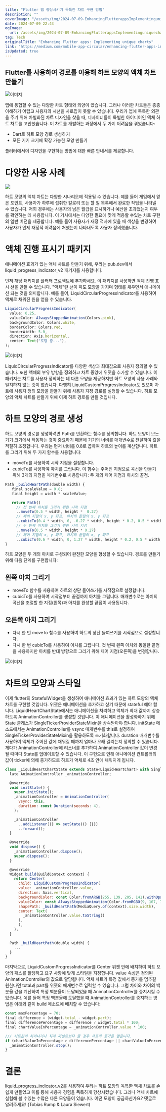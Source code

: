 ```yaml
---
title: "Flutter 앱 향상시키기 독특한 차트 구현 방법"
description: ""
coverImage: "/assets/img/2024-07-09-EnhancingFlutterappsImplementinguniquecharts_0.png"
date: 2024-07-09 22:43
ogImage: 
  url: /assets/img/2024-07-09-EnhancingFlutterappsImplementinguniquecharts_0.png
tag: Tech
originalTitle: "Enhancing Flutter apps: Implementing unique charts"
link: "https://medium.com/mobile-app-circular/enhancing-flutter-apps-implementing-unique-charts-540fc1ab2749"
isUpdated: true
---
```





## Flutter를 사용하여 경로를 이용해 하트 모양의 액체 차트 만들기

![이미지](/assets/img/2024-07-09-EnhancingFlutterappsImplementinguniquecharts_0.png)

앱에 통합할 수 있는 다양한 차트 형태와 외양이 있습니다. 그러나 이러한 차트들은 종종 이해하기 어렵고 사용자의 시선을 사로잡지 못할 수 있습니다. 우리가 앱에 독특한 외관을 주기 위해 차별화된 차트 디자인을 찾을 때, 디자이너들이 특별한 아이디어인 액체 하트 차트를 고안했습니다. 이 차트를 개발하는 과정에서 두 가지 어려움을 겪었습니다:

- Dart로 하트 모양 경로 생성하기
- 모든 기기 크기에 확장 가능한 모양 만들기

<div class="content-ad"></div>

플러터에서이 디자인을 구현하는 방법에 대한 빠른 안내서를 제공합니다.

# 다양한 사용 사례

<img src="https://miro.medium.com/v2/resize:fit:1400/1*PK6IEdbTEyURWhz3sxl_pA.gif" />

하트 모양의 액체 차트는 다양한 시나리오에 적용될 수 있습니다. 예를 들어 게임에서 얻은 포인트, 사용자가 하루에 섭취한 칼로리 또는 할 일 목록에서 완료한 작업을 나타낼 수 있습니다. 저희 경우에는 사용자의 남은 월급을 표시하거나 예산을 초과했는지 여부를 확인하는 데 사용합니다. 이 기사에서는 다양한 필요에 맞게 적응할 수있는 차트 구현의 일반 버전을 제공합니다. 예를 들어 사용자가 재정 적자에 있을 때 색상을 변경하여 사용자가 언제 재정적 어려움에 처했는지 나타내도록 사용자 정의했습니다.

<div class="content-ad"></div>

# 액체 진행 표시기 패키지

애니메이션 효과가 있는 액체 차트를 만들기 위해, 우리는 pub.dev에서 liquid_progress_indicator_v2 패키지를 사용합니다.

먼저 해당 패키지를 플러터 프로젝트에 추가하세요. 이 패키지를 사용하면 액체 진행 표시 선을 만들 수 있습니다. "액체"란 선이 파도 모양을 가지며 형태를 채우면서 애니메이션 되는 것을 의미합니다. 예를 들어, LiquidCircularProgressIndicator를 사용하여 액체로 채워진 원을 얻을 수 있습니다.

```js
LiquidCircularProgressIndicator(
  value: 0.25,
  valueColor: AlwaysStoppedAnimation(Colors.pink),
  backgroundColor: Colors.white,
  borderColor: Colors.red,
  borderWidth: 5.0,
  direction: Axis.horizontal,
  center: Text("로딩 중..."),
);
```

<div class="content-ad"></div>


![이미지](https://miro.medium.com/v2/resize:fit:1400/1*U_lBDcZGhTbYcRaLCCxDug.gif)

LiquidCircularProgressIndicator를 다양한 색상과 최대값으로 사용자 정의할 수 있습니다. 또한 액체의 부유 방향을 정의하고 차트 중앙에 위젯을 추가할 수 있습니다. 이 패키지는 차트를 사용자 정의하는 데 다른 모양을 제공하지만 하트 모양의 사용 사례와 일치하지 않는 것이 없습니다. 다행히 LiquidCustomProgressIndicator도 있으며 차트에 사용자 정의 모양을 만들기 위해 사용자 지정 경로를 설정할 수 있습니다. 하트 모양의 액체 차트를 만들기 위해 이제 하트 경로를 만들 것입니다.

# 하트 모양의 경로 생성

하트 모양의 경로를 생성하려면 Path를 반환하는 함수를 정의합니다. 하트 모양이 모든 기기 크기에서 작동하는 것이 중요하기 때문에 기기의 너비를 매개변수로 전달하여 값을 적절히 조정합니다. 우리는 먼저 너비를 0.8로 곱하여 하트의 높이를 계산합니다. 하트를 그리기 위해 두 가지 함수를 사용합니다:


<div class="content-ad"></div>

- moveTo를 사용하여 시작 지점을 설정합니다.
- cubicTo를 사용하여 아치를 그립니다. 이 함수는 주어진 지점으로 곡선을 만들기 위해 3개의 지점을 매개변수로 사용합니다: 두 개의 제어 지점과 아치의 끝점.

```js
Path _buildHeartPath(double width) { 
   final scaleValue = 0.8; 
   final height = width * scaleValue; 

   return Path() 
     // 첫 번째 아치를 그리기 위한 시작 지점 
     ..moveTo(0.5 * width, height *  0.27) 
     // 제어 지점의 x, y 좌표, 아치의 끝점의 x, y 좌표 
     ..cubicTo(0.4 * width, 0, -0.27 * width, height * 0.2, 0.5 * width, height * 0.9) 
     // 두 번째 아치를 그리기 위한 시작 지점 
     ..moveTo(0.5 * width, height * 0.27) 
     // 제어 지점의 x, y 좌표, 아치의 끝점의 x, y 좌표 
     ..cubicTo(0.6 * width, 0, 1.27 * width, height * 0.2, 0.5 * width, height * 0.9); 
}
```

하트 모양은 두 개의 아치로 구성되어 완전한 모양을 형성할 수 있습니다. 경로를 만들기 위해 다음 단계를 구현합니다:

## 왼쪽 아치 그리기

<div class="content-ad"></div>

- moveTo 함수를 사용하여 하트의 상단 들여쓰기를 시작점으로 설정합니다.
- cubicTo를 사용하여 시작점부터 끝점까지 아치를 그립니다. 매개변수로는 아치의 곡선을 조절할 한 지점(왼쪽)과 아치를 완성할 끝점이 사용됩니다.

## 오른쪽 아치 그리기

- 다시 한 번 moveTo 함수를 사용하여 하트의 상단 들여쓰기를 시작점으로 설정합니다.
- 다시 한 번 cubicTo를 사용하여 아치를 그립니다. 첫 번째 왼쪽 아치와 동일한 끝점을 사용하지만 아치를 반대 방향으로 그리기 위해 제어 지점(오른쪽)을 변경합니다.

![이미지](/assets/img/2024-07-09-EnhancingFlutterappsImplementinguniquecharts_1.png)

<div class="content-ad"></div>

# 차트의 모양과 스타일

이제 flutter의 StatefulWidget을 생성하여 애니메이션 효과가 있는 하트 모양의 액체 차트를 구현할 것입니다. 위젯은 애니메이션을 추가하고 싶기 때문에 stateful 해야 합니다. LiquidHeartChartState에서는 애니메이션을 처리하고 액체가 최대 값까지 상승하도록 AnimationController를 생성할 것입니다. 이 애니메이션을 활성화하기 위해 State 클래스가 SingleTickerProviderStateMixin을 상속받아야 합니다. initState 메소드에서는 AnimationController를 vsync 매개변수를 this로 설정하여 SingleTickerProviderStateMixin을 활용하도록 초기화합니다. duration 매개변수를 사용하여 액체가 주어진 값에 채워질 때까지 얼마나 오래 걸리는지 정의할 수 있습니다. 게다가 AnimationController에 리스너를 추가하여 AnimationController 값이 변경될 때마다 State를 업데이트할 수 있습니다. 이 구현으로 인해 애니메이션 컨트롤러의 값이 ticker에 의해 증가하므로 하트가 액체로 4초 안에 채워지게 됩니다.

```js
class _LiquidHeartChartState extends State<LiquidHeartChart> with SingleTickerProviderStateMixin { 
  late AnimationController _animationController; 

  @override 
  void initState() { 
    super.initState(); 
    _animationController = AnimationController( 
      vsync: this, 
      duration: const Duration(seconds: 4), 
    ); 

    _animationController 
      ..addListener(() => setState(() {}))  
      ..forward(); 
  } 

  @override 
  void dispose() { 
    _animationController.dispose(); 
    super.dispose(); 
  } 

  @override 
  Widget build(BuildContext context) { 
    return Center( 
      child: LiquidCustomProgressIndicator( 
      value: _animationController.value, 
      direction: Axis.vertical, 
      backgroundColor: const Color.fromARGB(255, 139, 205, 141).withOpacity(0.25), 
      valueColor: const AlwaysStoppedAnimation(Color.fromRGBO(9, 107, 73, 1)), 
      shapePath: _buildHeartPath(MediaQuery.of(context).size.width), 
      center: Text( 
        _animationController.value.toString() 
      ),  
      ),
    );
  } 

  Path _buildHeartPath(double width) { 
    ...
  } 
} 
```

마지막으로, LiquidCustomProgressIndicator를 Center 위젯 안에 배치하여 하트 모양의 패스를 할당하고 요구 사항에 맞게 스타일을 지정합니다. value 속성은 정의된 AnimationController의 값으로 할당됩니다. 액체 차트가 특정 값에서 증가를 멈추길 원한다면 total과 part를 위젯의 매개변수로 입력할 수 있습니다. 그럼 차이와 차이의 백분율 값을 계산하여 특정 백분율이 도달되었을 때 AnimationController를 중지시킬 수 있습니다. 예를 들어 특정 백분율에 도달했을 때 AnimationController를 중지하는 방법은 아래와 같이 build 메소드에 배치할 수 있습니다:

<div class="content-ad"></div>

```js
const maxPercentage = 70; 
final difference = (widget.total - widget.part); 
final differencePercentage = difference / widget.total * 100; 
final chartValueInPercentage = _animationController.value * 100; 

/// 차트값이 차이나거나 최대 퍼센트보다 클 경우 차트의 증가를 멈춥니다.
if (chartValueInPercentage > differencePercentage || chartValueInPercentage > maxPercentage) { 
  _animationController.stop(); 
} 
```

# 결론

liquid_progress_indicator_v2를 사용하여 우리는 하트 모양의 독특한 액체 차트를 손쉽게 만들었고 이를 통해 사용자 경험을 독특하게 향상시켰습니다. 그러나 액체 차트에 실험해 볼 수있는 수많은 다른 모양들이 있습니다. 어떤 모양이 궁금하신가요? 댓글로 알려주세요! (Tobias Rump & Laura Siewert)